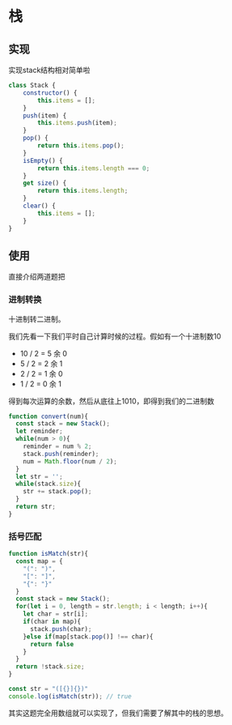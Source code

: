 # 栈

## 实现

实现stack结构相对简单啦

``` javascript
class Stack {
    constructor() {
        this.items = [];
    }
    push(item) {
        this.items.push(item);
    }
    pop() {
        return this.items.pop();
    }
    isEmpty() {
        return this.items.length === 0;
    }
    get size() {
        return this.items.length;
    }
    clear() {
        this.items = [];
    }
}

```



## 使用

直接介绍两道题把

### 进制转换

十进制转二进制。

我们先看一下我们平时自己计算时候的过程。假如有一个十进制数10

* 10 / 2 = 5 余 0
* 5 / 2 = 2 余 1
* 2 / 2 = 1 余 0
* 1 / 2 = 0 余 1

得到每次运算的余数，然后从底往上1010，即得到我们的二进制数

``` javascript
function convert(num){
  const stack = new Stack();
  let reminder;
  while(num > 0){
    reminder = num % 2;
    stack.push(reminder);
    num = Math.floor(num / 2);
  }
  let str = '';
  while(stack.size){
    str += stack.pop();
  }
  return str;
}
```



### 括号匹配

``` javascript
function isMatch(str){
  const map = {
    "(": ")",
    "[": "]",
    "{": "}"
  }
  const stack = new Stack();
  for(let i = 0, length = str.length; i < length; i++){
    let char = str[i];
    if(char in map){
      stack.push(char);
    }else if(map[stack.pop()] !== char){
      return false
    }
  }
  return !stack.size;
}

const str = "([{}]{})"
console.log(isMatch(str)); // true
```

其实这题完全用数组就可以实现了，但我们需要了解其中的栈的思想。